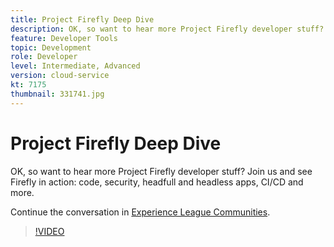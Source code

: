 ```yaml
---
title: Project Firefly Deep Dive
description: OK, so want to hear more Project Firefly developer stuff? Join us and see Firefly in action - code, security, headfull and headless apps, CI/CD and more.
feature: Developer Tools
topic: Development
role: Developer
level: Intermediate, Advanced
version: cloud-service
kt: 7175
thumbnail: 331741.jpg
---
```


# Project Firefly Deep Dive 

OK, so want to hear more Project Firefly developer stuff? Join us and see Firefly in action: code, security, headfull and headless apps, CI/CD and more.

Continue the conversation in <a href="http://adobe.ly/36Yd3v6">Experience League Communities</a>.

>[!VIDEO](https://video.tv.adobe.com/v/331741/?quality=12&learn=on&hidetitle=true)